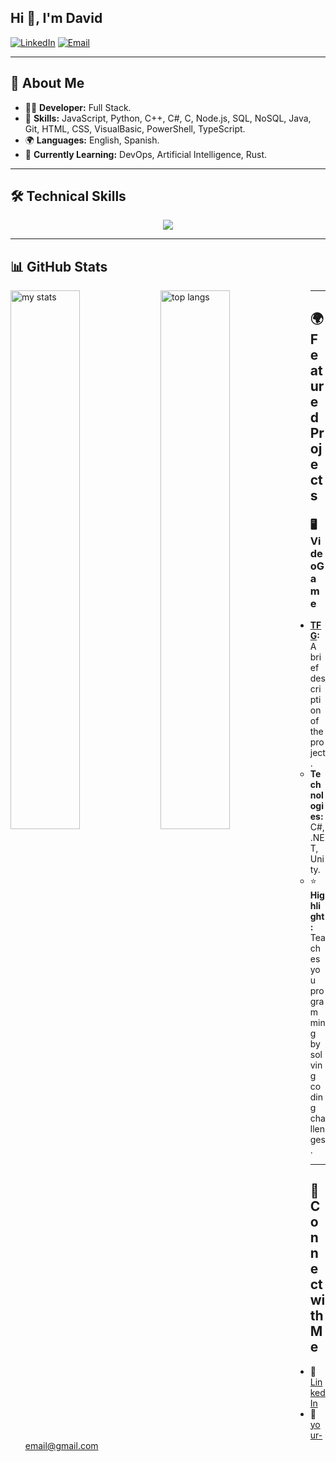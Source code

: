## Hi 👋, I'm David

[![LinkedIn](https://img.shields.io/badge/-LinkedIn-blue?style=for-the-badge&logo=linkedin)](https://linkedin.com/in/davidanduezaferro)
[![Email](https://img.shields.io/badge/-Email-ff4500?style=for-the-badge&logo=gmail)](mailto:dandueza7@gmail.com)

---

## 🌟 About Me 

- 👨‍💻 **Developer:** Full Stack.
- 🧠 **Skills:** JavaScript, Python, C++, C#, C, Node.js, SQL, NoSQL, Java, Git, HTML, CSS, VisualBasic, PowerShell, TypeScript.
- 🌍 **Languages:** English, Spanish.
- 🌱 **Currently Learning:** DevOps, Artificial Intelligence, Rust.

---

## 🛠️ Technical Skills
<div align="center">
  <img src="https://skillicons.dev/icons?i=mysql,net,cs,cpp,bootstrap,js,ts,nodejs,python,java,html,css,figma,git,unity,kotlin,flutter&theme=light" />
</div>

---

## 📊 GitHub Stats
<img alt="my stats" align="left" width="47%" src="https://github-readme-stats.vercel.app/api?username=dandu35&theme=rose"/> 
<img alt="top langs" align="left" width="47%" src="https://github-readme-stats.vercel.app/api/top-langs/?username=dandu35&layout=compact&theme=rose"/>

---

## 🌍 Featured Projects
### 🖥️ VideoGame
- **[TFG](https://github.com//Dandu35/TFG-David-Andueza-Ferro):** A brief description of the project.
  - **Technologies:** C#, .NET, Unity.
  - ⭐ **Highlight:** Teaches you programming by solving coding challenges.
    
---

## 🎯 Connect with Me
- 💼 [LinkedIn](https://linkedin.com/in/your-profile)
- 📧 [your-email@gmail.com](mailto:dandueza7@gmail.com)

